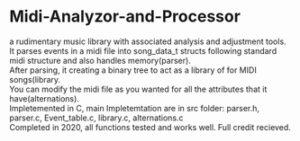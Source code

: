 # Midi-Analyzor-and-Processor
a rudimentary music library with associated analysis and adjustment tools.\
It parses events in a midi file into song_data_t structs following standard midi structure and also handles memory(parser).\
After parsing, it creating a binary tree to act as a library of for MIDI songs(library.\
You can modify the midi file as you wanted for all the attributes that it have(alternations). \
Impletemented in C, main Impletemtation are in src folder: parser.h, parser.c, Event_table.c, library.c, alternations.c\
Completed in 2020, all functions tested and works well. Full credit recieved.
